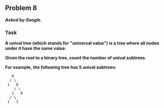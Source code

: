 ## Problem 8
***Asked by Google.***
### Task
**A unival tree (which stands for "universal value") is a tree where all nodes under it have the same value.**  

**Given the root to a binary tree, count the number of unival subtrees.**  

**For example, the following tree has 5 unival subtrees:** 
```
   0
  / \
 1   0
    / \
   1   0
  / \
 1   1
 ```
